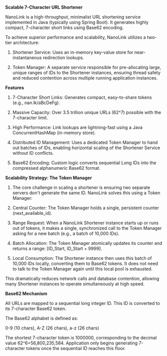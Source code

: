 **Scalable 7-Character URL Shortener**

NanoLink is a high-throughput, minimalist URL shortening service implemented in Java (typically using Spring Boot). It generates highly compact, 7-character short links using Base62 encoding.

To achieve superior performance and scalability, NanoLink utilizes a two-tier architecture:

1. Shortener Service: Uses an in-memory key-value store for near-instantaneous redirection lookups.

2. Token Manager: A separate service responsible for pre-allocating large, unique ranges of IDs to the Shortener instances, ensuring thread safety and reduced contention across multiple running application instances.

**Features**

1. 7-Character Short Links: Generates compact, easy-to-share tokens (e.g., nan.lk/aBcDeFg).

2. Massive Capacity: Over 3.5 trillion unique URLs (62^7) possible with the 7-character limit.

3. High Performance: Link lookups are lightning-fast using a Java ConcurrentHashMap (in-memory store).

4. Distributed ID Management: Uses a dedicated Token Manager to hand out batches of IDs, enabling horizontal scaling of the Shortener Service without ID conflicts.

5. Base62 Encoding: Custom logic converts sequential Long IDs into the compressed alphanumeric Base62 format.

**Scalability Strategy: The Token Manager**

1. The core challenge in scaling a shortener is ensuring two separate servers don't generate the same ID. NanoLink solves this using a Token Manager:

2. Central Counter: The Token Manager holds a single, persistent counter (next_available_id).

3. Range Request: When a NanoLink Shortener instance starts up or runs out of tokens, it makes a single, synchronized call to the Token Manager asking for a new batch (e.g., a batch of 10,000 IDs).

4. Batch Allocation: The Token Manager atomically updates its counter and returns a range: [ID_Start, ID_Start + 9999].

5. Local Consumption: The Shortener instance then uses this batch of 10,000 IDs locally, converting them to Base62 tokens. It does not need to talk to the Token Manager again until this local pool is exhausted.

This dramatically reduces network calls and database contention, allowing many Shortener instances to operate simultaneously at high speed.

**Base62 Mechanism**

All URLs are mapped to a sequential long integer ID. This ID is converted to its 7-character Base62 token.

The Base62 alphabet is defined as:

0-9 (10 chars), A-Z (26 chars), a-z (26 chars)

The shortest 7-character token is 1000000, corresponding to the decimal value 62^6=56,800,235,584. Application only begins generating 7-character tokens once the sequential ID reaches this floor.
